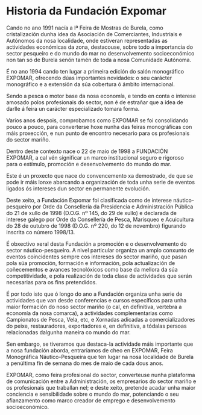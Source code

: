 # Historia da Fundación Expomar

Cando no ano 1991 nacía a Iª Feira  de Mostras de Burela, como cristalización dunha idea da Asociación de Comerciantes, Industriais e Autónomos da nosa localidade, onde estiveran representadas as actividades económicas da zona, destacouse, sobre todo a importancia do sector pesqueiro e do mundo do mar no desenvolvemento socioeconómico non tan só de Burela senón tamén de toda a nosa Comunidade Autónoma.

É no ano 1994 cando ten lugar a primeira edición do salón monográfico EXPOMAR, ofrecendo dúas importantes novidades: o seu carácter monográfico e a extensión da súa cobertura ó ámbito internacional.

Sendo a pesca o motor base da nosa economía, e tendo en conta o interese amosado polos profesionais do sector, non é de estrañar que a idea de darlle á feira un carácter especializado tomara forma.

Varios anos despois, comprobamos como EXPOMAR se foi consolidando pouco a pouco, para converterse hoxe nunha das feiras monográficas con máis proxección, e nun punto de encontro necesario para os profesionais  do sector mariño.

Dentro deste contexto nace o 22 de maio de 1998 a FUNDACIÓN EXPOMAR, a cal vén significar un marco institucional seguro e rigoroso para o estímulo, promoción e desenvolvemento do mundo do mar.

Este é un proxecto que nace do convencemento xa demostrado, de que se pode ir máis lonxe abarcando a organización de toda unha serie de eventos ligados ós intereses dun sector en permanente evolución.

Deste xeito, a Fundación Expomar foi clasificada como de interese náutico-pesqueiro por Orde da Consellería da Presidencia e Administración Pública do 21 de xullo de 1998 (D.O.G. nº 145, do 29 de xullo) e declarada de interese galego por Orde da Consellería de Pesca, Marisqueo e Acuicultura do 28 de outubro de 1998 (D.O.G. nº 220, do 12 de novembro) figurando inscrita co número 1998/13.

É  obxectivo xeral desta Fundación a promoción e o desenvolvemento do sector náutico-pesqueiro. A nivel particular organiza un amplo conxunto de eventos coincidentes sempre cos intereses do sector mariño, que pasan pola súa promoción, formación e información, pola actualización de coñecementos e avances tecnolóxicos como base da mellora da súa competitividade, e pola realización de toda clase de actividades que serán necesarias para os fins pretendidos.

É por todo isto que ó longo do ano a Fundación organiza unha serie de actividades que van desde conferencias e cursos específicos para unha maior formación do noso sector mariño (o cal, en definitiva, vertebra a economía da nosa comarca), a actividades complementarias como Campionatos de Pesca, Vela, etc, e Xornadas adicadas a comercializadores do peixe, restauradores, exportadores e, en definitiva, a tódalas persoas relacionadas dalgunha maneira co mundo do mar.

Sen embargo, se tiveramos que destaca-la actividade máis importante que a nosa fundación aborda, entrariamos de cheo en EXPOMAR, Feira  Monográfica Náutico-Pesqueira que ten lugar na nosa localidade de Burela a penúltima fin de semana do mes de maio de cada dous anos.

EXPOMAR, como feira profesional do sector, converteuse nunha plataforma de comunicación entre a Administración, os empresarios do sector mariño e os profesionais que traballan nel; e deste xeito, pretende acadar unha maior conciencia e sensibilidade sobre o mundo do mar, potenciando o seu afianzamento como marco creador de emprego e desenvolvemento socioeconómico.
